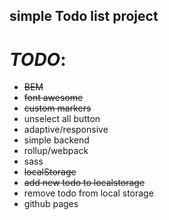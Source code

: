 ## simple Todo list project

# _TODO_:
- ~~BEM~~
- ~~font awesome~~
- ~~custom markers~~
- unselect all button
- adaptive/responsive
- simple backend
- rollup/webpack
- sass
- ~~localStorage~~
- ~~add new todo to localstorage~~
- remove todo from local storage
- github pages

